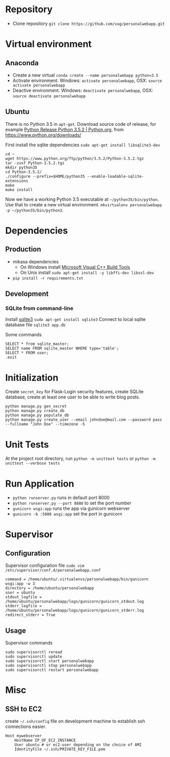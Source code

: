 # Repository
- Clone repository `git clone https://github.com/vug/personalwebapp.git`

# Virtual environment

## Anaconda

- Create a new virtual `conda create --name personalwebapp python=3.5`
- Activate environment. Windows: `activate personalwebapp`, OSX: `source activate personalwebapp`
- Deactive environment. Windows: `deactivate personalwebapp`, OSX: `source deactivate personalwebapp`

## Ubuntu

There is no Python 3.5 in `apt-get`. Download source code of release, for example [Python Release Python 3\.5\.2 \| Python\.org](https://www.python.org/ftp/python/3.5.2/Python-3.5.2.tgz), from https://www.python.org/downloads/

First install the sqlite dependencies `sudo apt-get install libsqlite3-dev`

```
cd ~
wget https://www.python.org/ftp/python/3.5.2/Python-3.5.2.tgz
tar -zvxf Python-3.5.2.tgz
mkdir python35
cd Python-3.5.2/
./configure --prefix=$HOME/python35 --enable-loadable-sqlite-extensions
make
make install
```
Now we have a working Python 3.5 executable at `~/python35/bin/python`. Use that to create a new virtual environment. `mkvirtualenv personalwebapp -p ~/python35/bin/python3`.

# Dependencies

## Production

- mikasa dependencies
  - On Windows install [Microsoft Visual C++ Build Tools](http://landinghub.visualstudio.com/visual-cpp-build-tools) 
  - On Unix install `sudo apt-get install -y libffi-dev libssl-dev`
- `pip install -r requirements.txt`

## Development

### SQLite from command-line

Install [sqlite3](https://www.sqlite.org/cli.html) `sudo apt-get install sqlite3`
Connect to local sqlite database file `sqlite3 app.db`

Some commands

```
SELECT * from sqlite_master;
SELECT name FROM sqlite_master WHERE type='table';
SELECT * FROM user;
.exit
```

# Initialization

Create `secret_key` for Flask-Login security features, create SQLite database, create at least one user to be able to write blog posts.

```
python manage.py gen_secret
python manage.py create_db
python manage.py populate_db
python manage.py create_user --email johndoe@mail.com --password pass --fullname "John Doe" --timezone -5
```

# Unit Tests

At the project root directory, run `python -m unittest tests` or `python -m unittest --verbose tests`


# Run Application

- `python runserver.py`  runs in default port 8000
- `python runserver.py --port 8888`  to set the port number
- `gunicorn wsgi:app`  runs the app via gunicorn webserver
- `gunicorn -b :5000 wsgi:app`  set the port in gunicorn

# Supervisor

## Configuration

Supervisor configuration file `sudo vim /etc/supervisor/conf.d/personalwebapp.conf`

```
command = /home/ubuntu/.virtualenvs/personalwebapp/bin/gunicorn wsgi:app -w 3
directory = /home/ubuntu/personalwebapp
user = ubuntu
stdout_logfile = /home/ubuntu/personalwebapp/logs/gunicorn/gunicorn_stdout.log
stderr_logfile = /home/ubuntu/personalwebapp/logs/gunicorn/gunicorn_stderr.log
redirect_stderr = True
```

## Usage
Supervisor commands

```
sudo supervisorctl reread
sudo supervisorctl update
sudo supervisorctl start personalwebapp
sudo supervisorctl stop personalwebapp
sudo supervisorctl restart personalwebapp
```

# Misc

## SSH to EC2

create `~/.ssh/config` file on development machine to establish ssh connections easier.

```
Host mywebserver
    HostName IP_OF_EC2_INSTANCE
    User ubuntu # or ec2-user depending on the choice of AMI
    IdentityFile ~/.ssh/PRIVATE_KEY_FILE.pem
```
